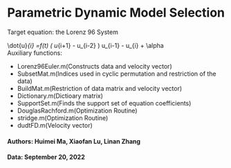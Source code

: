 # Parametric Dynamic Model Selection
Target equation: the Lorenz 96 System 

\dot{u}_{i} =f(t) ( u_{i+1} - u_{i-2} )  u_{i-1} - u_{i} + \alpha  
Auxiliary functions:
 * Lorenz96Euler.m(Constructs data and velocity vector)
 * SubsetMat.m(Indices used in cyclic permutation and restriction of the data)
 * BuildMat.m(Restriction of data matrix and velocity vector)
 * Dictionary.m(Dictioary matrix)
 * SupportSet.m(Finds the support set of equation coefficients)
 * DouglasRachford.m(Optimization Routine)
 * stridge.m(Optimization Routine)
 * dudtFD.m(Velocity vector)  
#### Authors: Huimei Ma, Xiaofan Lu, Linan Zhang  
#### Data: September 20, 2022

